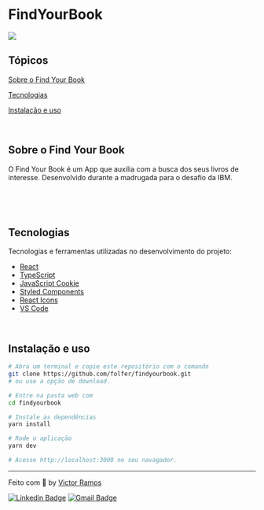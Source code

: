 # FindYourBook

<p>
  <img src="https://img.shields.io/badge/made%20by-VICTOR%20RAMOS-6E40C9?style=flat-square">
</p>

## Tópicos

[Sobre o Find Your Book](#sobre-o-findyourbook)

[Tecnologias](#tecnologias)

[Instalação e uso](#instalação-e-uso)


<br>

## Sobre o Find Your Book

O Find Your Book é um App que auxilia com a busca dos seus livros de interesse. Desenvolvido durante a madrugada para o desafio da IBM.

<br>

<p align="center">
</p>

<br>

## Tecnologias

Tecnologias e ferramentas utilizadas no desenvolvimento do projeto:

- [React](https://reactjs.org/)
- [TypeScript](https://www.typescriptlang.org/)
- [JavaScript Cookie](https://github.com/js-cookie/js-cookie)
- [Styled Components](https://styled-components.com/)
- [React Icons](https://react-icons.github.io/react-icons/)
- [VS Code](https://code.visualstudio.com/)

<br>

## Instalação e uso

```bash
# Abra um terminal e copie este repositório com o comando
git clone https://github.com/folfer/findyourbook.git
# ou use a opção de download.

# Entre na pasta web com
cd findyourbook

# Instale as dependências
yarn install

# Rode o aplicação
yarn dev

# Acesse http://localhost:3000 no seu navagador.
```

---

Feito com :yellow_heart: by [Victor Ramos](https://github.com/folfer)

[![Linkedin Badge](https://img.shields.io/badge/-Victor%20Ramos-6E40C9?style=flat-square&logo=Linkedin&logoColor=white&link=https://www.linkedin.com/in/victor-calazans-ramos/)](https://www.linkedin.com/in/victor-calazans-ramos/)
[![Gmail Badge](https://img.shields.io/badge/-victor.folfer@gmail.com-6E40C9?style=flat-square&logo=Gmail&logoColor=white&link=mailto:victor.folfer@gmail.com)](mailto:victor.folfer@gmail.com)

